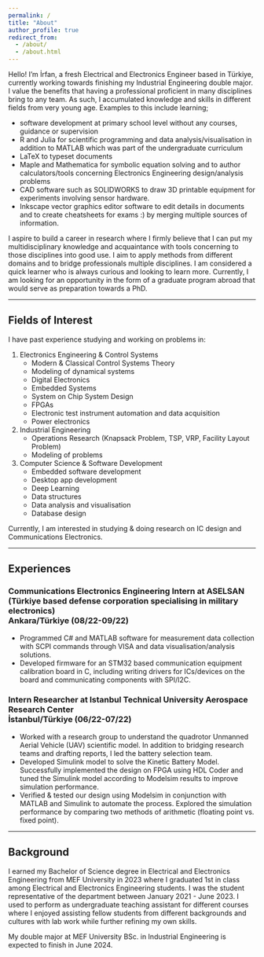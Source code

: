 ```yaml
---
permalink: /
title: "About"
author_profile: true
redirect_from: 
  - /about/
  - /about.html
---
```


Hello! I’m İrfan, a fresh Electrical and Electronics Engineer based in Türkiye, currently working towards finishing my Industrial Engineering double major. I value the benefits that having a professional proficient in many disciplines bring to any team. As such, I accumulated knowledge and skills in different fields from very young age. Examples to this include learning;
* software development at primary school level without any courses, guidance or supervision
* R and Julia for scientific programming and data analysis/visualisation in addition to MATLAB which was part of the undergraduate curriculum
* LaTeX to typeset documents
* Maple and Mathematica for symbolic equation solving and to author calculators/tools concerning Electronics Engineering design/analysis problems
* CAD software such as SOLIDWORKS to draw 3D printable equipment for experiments involving sensor hardware.
* Inkscape vector graphics editor software to edit details in documents and to create cheatsheets for exams :) by merging multiple sources of information.

I aspire to build a career in research where I firmly believe that I can put my multidisciplinary knowledge and acquaintance with tools concerning to those disciplines into good use. I aim to apply methods from different domains and to bridge professionals multiple disciplines. I am considered a quick learner who is always curious and looking to learn more. Currently, I am looking for an opportunity in the form of a graduate program abroad that would serve as preparation towards a PhD.
_________________

## Fields of Interest
I have past experience studying and working on problems in:
1. Electronics Engineering & Control Systems
   * Modern & Classical Control Systems Theory
   * Modeling of dynamical systems
   * Digital Electronics
   * Embedded Systems
   * System on Chip System Design
   * FPGAs
   * Electronic test instrument automation and data acquisition
   * Power electronics
2. Industrial Engineering
   * Operations Research (Knapsack Problem, TSP, VRP, Facility Layout Problem)
   * Modeling of problems
3. Computer Science & Software Development
   * Embedded software development
   * Desktop app development
   * Deep Learning
   * Data structures
   * Data analysis and visualisation
   * Database design

Currently, I am interested in studying & doing research on IC design and Communications Electronics.
_________________

## Experiences
### Communications Electronics Engineering Intern at ASELSAN (Türkiye based defense corporation specialising in military electronics)<br>Ankara/Türkiye (08/22-09/22)
* Programmed C# and MATLAB software for measurement data collection with SCPI commands through VISA and data visualisation/analysis solutions.
* Developed firmware for an STM32 based communication equipment calibration board in C, including writing drivers for ICs/devices on the board and communicating components with SPI/I2C.

### Intern Researcher at Istanbul Technical University Aerospace Research Center<br>İstanbul/Türkiye (06/22-07/22)
* Worked with a research group to understand the quadrotor Unmanned Aerial Vehicle (UAV) scientific model. In addition to bridging research teams and drafting reports, I led the battery selection team.
* Developed Simulink model to solve the Kinetic Battery Model. Successfully implemented the design on FPGA using HDL Coder and tuned the Simulink model according to Modelsim results to improve simulation performance.
* Verified & tested our design using Modelsim in conjunction with MATLAB and Simulink to automate the process. Explored the simulation performance by comparing two methods of arithmetic (floating point vs. fixed point).
_________________

## Background
I earned my Bachelor of Science degree in Electrical and Electronics Engineering from MEF University in 2023 where I graduated 1st in class among Electrical and Electronics Engineering students. I was the student representative of the department between January 2021 - June 2023. I used to perform as undergraduate teaching assistant for different courses where I enjoyed assisting fellow students from different backgrounds and cultures with lab work while further refining my own skills.

My double major at MEF University BSc. in Industrial Engineering  is expected to finish in June 2024.

